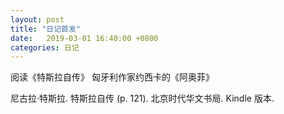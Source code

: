 ```yaml
---
layout: post
title: "日记首发"
date:   2019-03-01 16:40:00 +0800
categories: 日记
---
```

阅读《特斯拉自传》
匈牙利作家约西卡的《阿奥菲》

尼古拉·特斯拉. 特斯拉自传 (p. 121). 北京时代华文书局. Kindle 版本. 
